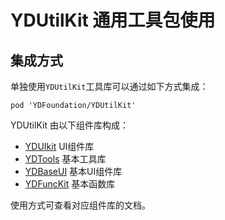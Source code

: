 # YDUtilKit 通用工具包使用

## 集成方式

单独使用`YDUtilKit`工具库可以通过如下方式集成：

``` cocoapods
pod 'YDFoundation/YDUtilKit'
```

YDUtilKit 由以下组件库构成：

- [YDUIkit](YDUIKit.md) UI组件库
- [YDTools](YDTools.md) 基本工具库
- [YDBaseUI](YDBaseUI.md) 基本UI组件库
- [YDFuncKit](YDFuncKit.md) 基本函数库

使用方式可查看对应组件库的文档。
